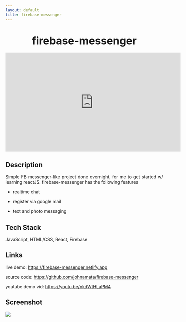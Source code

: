 ```yaml
---
layout: default
title: firebase-messenger
---
```


<center>
<h1><big>firebase-messenger</big></h1>
</center>

<center>
<iframe width="560" height="315" src="https://www.youtube.com/embed/nkdWtHLaPM4" title="YouTube video player" frameborder="0" allow="accelerometer; autoplay; clipboard-write; encrypted-media; gyroscope; picture-in-picture" allowfullscreen></iframe>
</center>

<h2>Description</h2>
<p align="justify">Simple FB messenger-like project done overnight, for me to get started w/ learning reactJS. firebase-messenger has the following features</p>

<ul>
<li><p>realtime chat</p></li>
<li><p>register via google mail</p></li>
<li><p>text and photo messaging</p></li>
</ul>

<h2>Tech Stack</h2>
<p>JavaScript, HTML/CSS, React, Firebase</p>

<h2>Links</h2>
<p>live demo: <a href="https://firebase-messenger.netlify.app/">https://firebase-messenger.netlify.app</a></p>
<p>source code: <a href="https://github.com/johnamata/firebase-messenger">https://github.com/johnamata/firebase-messenger</a></p>
<p>youtube demo vid: <a href="https://youtu.be/nkdWtHLaPM4">https://youtu.be/nkdWtHLaPM4</a></p>

<h2>Screenshot</h2>

<img src="https://raw.githubusercontent.com/johnamata/firebase-messenger/master/pic.png">
